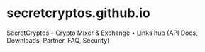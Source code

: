 # secretcryptos.github.io
SecretCryptos – Crypto Mixer &amp; Exchange • Links hub (API Docs, Downloads, Partner, FAQ, Security)

